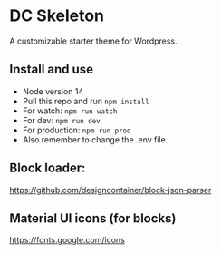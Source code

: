 # DC Skeleton
A customizable starter theme for Wordpress.

## Install and use
- Node version 14
- Pull this repo and run `npm install`<br>
- For watch: `npm run watch`<br>
- For dev: `npm run dev`<br>
- For production: `npm run prod`<br>
- Also remember to change the .env file.


## Block loader:
https://github.com/designcontainer/block-json-parser

## Material UI icons (for blocks)
https://fonts.google.com/icons
